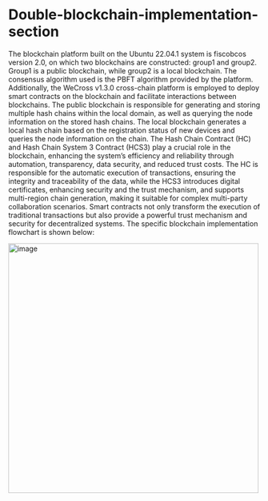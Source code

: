 # Double-blockchain-implementation-section

The blockchain platform built on the Ubuntu 22.04.1 system is fiscobcos version 2.0, on which two blockchains are constructed: group1 and group2. Group1 is a public blockchain, while group2 is a local blockchain. The consensus algorithm used is the PBFT algorithm provided by the platform. Additionally, the WeCross v1.3.0 cross-chain platform is employed to deploy smart contracts on the blockchain and facilitate interactions between blockchains. The public blockchain is responsible for generating and storing multiple hash chains within the local domain, as well as querying the node information on the stored hash chains. The local blockchain generates a local hash chain based on the registration status of new devices and queries the node information on the chain. 
The Hash Chain Contract (HC) and Hash Chain System 3 Contract (HCS3) play a crucial role in the blockchain, enhancing the system’s efficiency and reliability through automation, transparency, data security, and reduced trust costs. The HC is responsible for the automatic execution of transactions, ensuring the integrity and traceability of the data, while the HCS3 introduces digital certificates, enhancing security and the trust mechanism, and supports multi-region chain generation, making it suitable for complex multi-party collaboration scenarios. Smart contracts not only transform the execution of traditional transactions but also provide a powerful trust mechanism and security for decentralized systems.
The specific blockchain implementation flowchart is shown below:

<img width="500" alt="image" src="https://github.com/user-attachments/assets/3a0f81ef-a019-40b7-a5f4-21605625e79f" />
